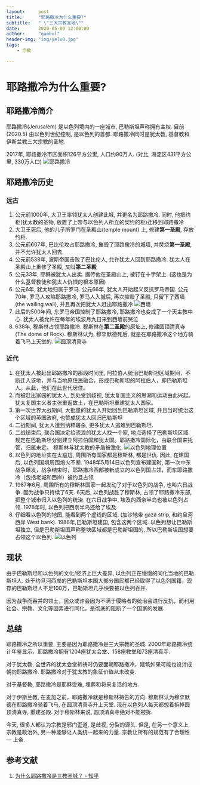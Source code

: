```yaml
---
layout:     post
title:      "耶路撒冷为什么重要?"
subtitle:   " \"三大宗教圣地\""
date:       2020-05-09 12:00:00
author:     "gambol"
header-img: "img/yelu0.jpg"
tags:
    - 宗教

--- 
```


# 耶路撒冷为什么重要?
## 耶路撒冷简介
耶路撒冷(Jerusalem) 是以色列境内的一座城市, 巴勒斯坦声称拥有主权. 目前(2020.5) 由以色列世纪控制, 是以色列的首都. 
耶路撒冷同时是犹太教, 基督教和伊斯兰教三大宗教的圣地.

2017年, 耶路撒冷市区面积126平方公里, 人口约90万人. (对比, 海淀区431平方公里, 330万人口)
![耶路撒冷](/img/yelu1.jpg)

## 耶路撒冷历史
### 远古
1. 公元前1000年, 大卫王率领犹太人创建此城, 并更名为耶路撒冷.  同时,  他把约柜(犹太教的圣物, 放置了上帝与以色列人所立的契约的柜)迁移到耶路撒冷
2. 大卫王死后, 他的儿子所罗门在圣殿山(temple mount) 上, 修建**第一圣殿**, 存放约柜.
3. 公元前607年, 巴比伦攻占耶路撒冷,  摧毁了耶路撒冷的城墙, 并焚烧**第一圣殿**,  并不允许犹太人回去.
4. 公元前538年, 波斯帝国击败了巴比伦人,  允许犹太人回到耶路撒冷.  犹太人在圣殿山上重修了圣殿, 又叫**第二圣殿**
5. 公元33年, 耶稣被犹太人出卖. 据传他在圣殿山上, 被钉在十字架上. (这也是为什么基督教徒和犹太人仇恨的根本原因)
6. 公元6年, 犹太地归属于罗马.  公元66年, 犹太人开始起义反抗罗马帝国. 公元70年, 罗马人攻陷耶路撒冷, 罗马人入城后, 再次摧毁了圣殿, 只留下了西墙(the wailing wall), 并且再次把犹太人赶出耶路撒冷
![西墙](/img/yelu2.jpg)
7. 此后的500年间, 东罗马帝国控制了耶路撒冷, 耶路撒冷也变成了一个天主教中心. 犹太人被允许在每年的埃波月九日来到西墙前哭泣
8. 638年, 穆斯林占领耶路撒冷. 穆斯林在**第二圣殿**的原址上, 修建圆顶清真寺(The dome of Rock).   穆斯林认为, 穆罕默德死后, 就是在耶路撒冷这个地方骑着飞马上天堂的.
![圆顶清真寺](/img/yelu3.jpg)

### 近代
1. 在犹太人被赶出耶路撒冷的那段时间里,  阿拉伯人统治巴勒斯坦区域期间，不断迁入该地，并与当地原住民融合，形成巴勒斯坦的阿拉伯人，即巴勒斯坦人。从此，他们在此世代居住。
2. 而被赶出家园的犹太人, 到处受到歧视,  犹太复国主义的思潮和运动由此兴起。犹太复国主义者主张重返故土，在巴勒斯坦重建犹太人国家。 
3. 第一次世界大战期间,  大批量的犹太人开始回到巴勒斯坦区域, 并且当时统治这个区域的英国政府, 也赞成犹太人回归巴勒斯坦
4. 二战期间,  犹太人遭到纳粹屠杀, 更多犹太人逃难到巴勒斯坦.
5. 二战结束后, 联合国决定给流浪的犹太人找一个家,   地点选择了巴勒斯坦区域. 规定在巴勒斯坦分别建立阿拉伯国和犹太国。耶路撒冷国际化，由联合国来托管，归属未定。  穆斯林与犹太教的矛盾被激化.
![以色列地理位置](/img/yelu4.jpg)
6. 以色列的地址实在太尴尬, 周围所有国家都是穆斯林, 都是世仇. 因此, 在建国后, 以色列国境周围炮火不断. 1948年5月14日以色列宣布建国时, 第一次中东战争爆发，战争结束时，耶路撒冷西部被新成立的以色列国占领，而东耶路撒冷（包括老城和西岸）被约旦占领
7. 1967年6月, 周围所有的穆斯林国家一起发动了对于以色列的战争, 也叫六日战争. 因为战争只持续了6天. 6天后, 以色列战胜了穆斯林, 占领了耶路撒冷东部, 把整个城市归入以色列的统治.
在六日战争中, 埃及的西奈半岛也被以色列占领. 1978年时, 以色列把西奈半岛还给了埃及.
8. 仔细看以色列的地图, 能看到两个虚线的区域, (加沙地带 gaza strip, 和约旦河西岸 West bank).  1988年,巴勒斯坦建国, 包含这两个区域.   以色列想让巴勒斯坦独立,  但是巴勒斯坦国声称整块区域都是巴勒斯坦国的, 所以巴勒斯坦国想要占领这个以色列.
![以色列](/img/yelu5.jpg)


## 现状
由于巴勒斯坦和以色列的文化/经济上巨大差异, 以色列正在慢慢的同化当地的巴勒斯坦人.
处于约旦河西岸的巴勒斯坦本国大部分国民都已经取得了以色列国籍，现存的巴勒斯坦人不足100万，巴勒斯坦几乎快要被以色列吞并.

因为战争而吞并的领土，民众或许会因为不满于侵略者的统治会进行反抗，而利用社会、宗教、文化等因素进行同化，是彻底的阻断了一个国家的发展.

## 总结
耶路撒冷之所以重要, 主要是因为耶路撒冷是三大宗教的圣城.  2000年耶路撒冷统计年鉴显示，耶路撒冷拥有1204座犹太会堂、158座教堂和73座清真寺.

对于犹太教,  全世界的犹太会堂祈祷时仍要面朝耶路撒冷，建筑如果可能也设计成朝向耶路撒冷. 耶路撒冷对于犹太教的象征价值从未改变.

对于基督教,  耶路撒冷是耶稣受难, 埋葬和将来复活的地方.

对于伊斯兰教,  在麦加之前，耶路撒冷就是穆斯林祷告的方向. 穆斯林认为穆罕默德在耶路撒冷骑着飞马, 在圆顶清真寺升上天堂.  现在以色列人每天都想着拆掉圆顶清真寺, 重建圣殿.  对于穆斯林来说, 圆顶清真寺绝对不能被拆.

今天, 很多人都认为宗教是邪门歪道, 是歧视, 分裂的源头. 但是, 在另一个意义上, 宗教是政治外, 另一种能够让人类统一起来的力量.  宗教让所有的规范有了合理性 — 上帝. 


## 参考文献
1. [为什么耶路撒冷是三教圣城？ - 知乎](https://www.zhihu.com/question/19658655)



